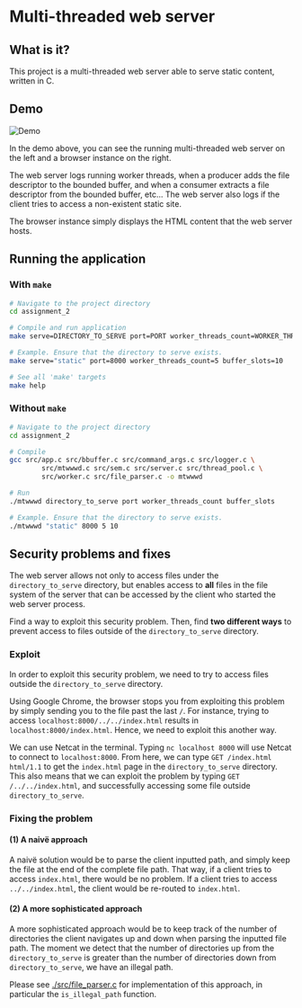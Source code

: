 # Multi-threaded web server

## What is it?

This project is a multi-threaded web server able to serve static content,
written in C.

## Demo

![Demo](./media/demo.gif)

In the demo above, you can see the running multi-threaded web server on the left and a browser instance on the right. 

The web server logs running worker threads, when a producer adds the file descriptor to the bounded buffer, and when a consumer extracts a file descriptor from the bounded buffer, etc... The web server also logs if the client tries to access a non-existent static site.

The browser instance simply displays the HTML content that the web server hosts.

## Running the application

### With `make`

```sh
# Navigate to the project directory
cd assignment_2

# Compile and run application
make serve=DIRECTORY_TO_SERVE port=PORT worker_threads_count=WORKER_THREADS_COUNT buffer_slots=BUFFER_SLOTS_COUNT

# Example. Ensure that the directory to serve exists.
make serve="static" port=8000 worker_threads_count=5 buffer_slots=10

# See all 'make' targets
make help
```

### Without `make`

```sh
# Navigate to the project directory
cd assignment_2

# Compile
gcc src/app.c src/bbuffer.c src/command_args.c src/logger.c \
		src/mtwwwd.c src/sem.c src/server.c src/thread_pool.c \
		src/worker.c src/file_parser.c -o mtwwwd

# Run
./mtwwwd directory_to_serve port worker_threads_count buffer_slots

# Example. Ensure that the directory to serve exists.
./mtwwwd "static" 8000 5 10
```

## Security problems and fixes

The web server allows not only to access files under the `directory_to_serve`
directory, but enables access to **all** files in the file system of the server
that can be accessed by the client who started the web server process.

Find a way to exploit this security problem. Then, find **two different ways**
to prevent access to files outside of the `directory_to_serve` directory.

### Exploit

In order to exploit this security problem, we need to try to access files
outside the `directory_to_serve` directory.

Using Google Chrome, the browser stops you from exploiting this problem by
simply sending you to the file past the last `/`. For instance, trying to access
`localhost:8000/../../index.html` results in `localhost:8000/index.html`. Hence,
we need to exploit this another way.

We can use Netcat in the terminal. Typing `nc localhost 8000` will use Netcat to
connect to `localhost:8000`. From here, we can type `GET /index.html html/1.1`
to get the `index.html` page in the `directory_to_serve` directory. This also
means that we can exploit the problem by typing `GET /../../index.html`, and
successfully accessing some file outside `directory_to_serve`.

### Fixing the problem

#### (1) A naivë approach

A naivë solution would be to parse the client inputted path, and simply keep the
file at the end of the complete file path. That way, if a client tries to access
`index.html`, there would be no problem. If a client tries to access
`../../index.html`, the client would be re-routed to `index.html`.

#### (2) A more sophisticated approach

A more sophisticated approach would be to keep track of the number of
directories the client navigates up and down when parsing the inputted file
path. The moment we detect that the number of directories up from the
`directory_to_serve` is greater than the number of directories down from
`directory_to_serve`, we have an illegal path.

Please see [./src/file_parser.c](./src/file_parser.c) for implementation of this
approach, in particular the `is_illegal_path` function.
